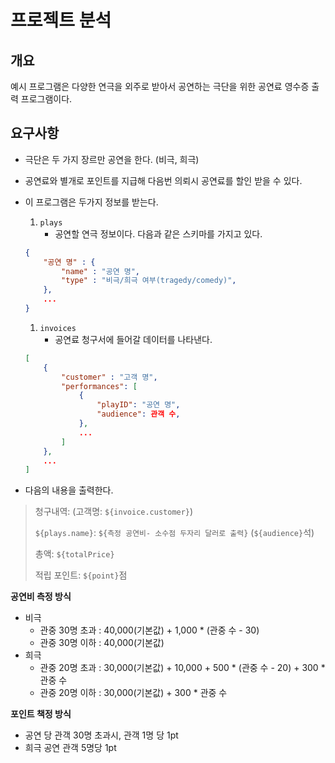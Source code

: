 # 프로젝트 분석

## 개요
예시 프로그램은 다양한 연극을 외주로 받아서 공연하는 극단을 위한 공연료 영수증 출력 프로그램이다.

## 요구사항
- 극단은 두 가지 장르만 공연을 한다. (비극, 희극)
- 공연료와 별개로 포인트를 지급해 다음번 의뢰시 공연료를 할인 받을 수 있다.


- 이 프로그램은 두가지 정보를 받는다.
  1. `plays`
     - 공연할 연극 정보이다. 다음과 같은 스키마를 가지고 있다.
  ```json
  {
      "공연 명" : {
          "name" : "공연 명",
          "type" : "비극/희극 여부(tragedy/comedy)",
      },
      ...
  }
  ```

  1. `invoices`
      - 공연료 청구서에 들어갈 데이터를 나타낸다.
  ```json
  [
      {
          "customer" : "고객 명",
          "performances": [
              {
                  "playID": "공연 명",
                  "audience": 관객 수,
              },
              ...
          ]
      },
      ...
  ]
  ```
- 다음의 내용을 출력한다.
>청구내역: (고객명: `${invoice.customer}`)
>
>`${plays.name}`: `${측정 공연비- 소수점 두자리 달러로 출력}` (`${audience}`석)
>
>총액: `${totalPrice}`
>
>적립 포인트: `${point}`점

**공연비 측정 방식**
- 비극
  - 관중 30명 초과 : 40,000(기본값) + 1,000 * (관중 수 - 30)
  - 관중 30명 이하 : 40,000(기본값)
- 희극
  - 관중 20명 초과 : 30,000(기본값) + 10,000 + 500 * (관중 수 - 20) + 300 * 관중 수
  - 관중 20명 이하 : 30,000(기본값) + 300 * 관중 수

**포인트 책정 방식**
- 공연 당 관객 30명 초과시, 관객 1명 당 1pt
- 희극 공연 관객 5명당 1pt

